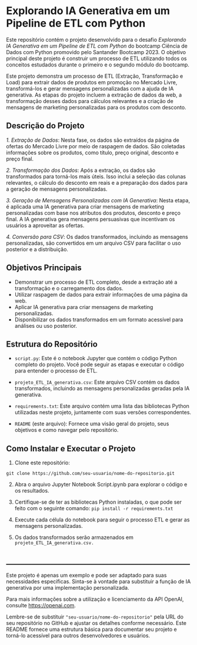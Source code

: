 
# Explorando IA Generativa em um Pipeline de ETL com Python

Este repositório contém o projeto desenvolvido para o desafio *Explorando IA Generativa em um Pipeline de ETL com Python* do bootcamp Ciência de Dados com Python promovido pelo Santander Bootcamp 2023. O objetivo principal deste projeto é construir um processo de ETL utilizando todos os conceitos estudados durante o primeiro e o segundo módulo do bootcamp.

Este projeto demonstra um processo de ETL (Extração, Transformação e Load) para extrair dados de produtos em promoção no Mercado Livre, transformá-los e gerar mensagens personalizadas com a ajuda de IA generativa. As etapas do projeto incluem a extração de dados da web, a transformação desses dados para cálculos relevantes e a criação de mensagens de marketing personalizadas para os produtos com desconto.


## Descrição do Projeto
*1. Extração de Dados*: Nesta fase, os dados são extraídos da página de ofertas do Mercado Livre por meio de raspagem de dados. São coletadas informações sobre os produtos, como título, preço original, desconto e preço final.

*2. Transformação dos Dados*:
Após a extração, os dados são transformados para torná-los mais úteis. Isso inclui a seleção das colunas relevantes, o cálculo do desconto em reais e a preparação dos dados para a geração de mensagens personalizadas.

*3. Geração de Mensagens Personalizadas com IA Generativa*:
Nesta etapa, é aplicada uma IA generativa para criar mensagens de marketing personalizadas com base nos atributos dos produtos, desconto e preço final. A IA generativa gera mensagens persuasivas que incentivam os usuários a aproveitar as ofertas.

*4. Conversão para CSV*: 
Os dados transformados, incluindo as mensagens personalizadas, são convertidos em um arquivo CSV para facilitar o uso posterior e a distribuição.

## Objetivos Principais
- Demonstrar um processo de ETL completo, desde a extração até a transformação e o carregamento dos dados.
- Utilizar raspagem de dados para extrair informações de uma página da web.
- Aplicar IA generativa para criar mensagens de marketing personalizadas.
- Disponibilizar os dados transformados em um formato acessível para análises ou uso posterior.

## Estrutura do Repositório
- `script.py`: Este é o notebook Jupyter que contém o código Python completo do projeto. Você pode seguir as etapas e executar o código para entender o processo de ETL.

- `projeto_ETL_IA_generativa.csv`: Este arquivo CSV contém os dados transformados, incluindo as mensagens personalizadas geradas pela IA generativa.

-  `requirements.txt`: Este arquivo contém uma lista das bibliotecas Python utilizadas neste projeto, juntamente com suas versões correspondentes.

- `README` (este arquivo): Fornece uma visão geral do projeto, seus objetivos e como navegar pelo repositório.
## Como Instalar e Executar o Projeto

1. Clone este repositório:

`git clone https://github.com/seu-usuario/nome-do-repositorio.git`

2. Abra o arquivo Jupyter Notebook Script.ipynb para explorar o código e os resultados.

3. Certifique-se de ter as bibliotecas Python instaladas, o que pode ser feito com o seguinte comando:
`pip install -r requirements.txt`

4. Execute cada célula do notebook para seguir o processo ETL e gerar as mensagens personalizadas.

5. Os dados transformados serão armazenados em `projeto_ETL_IA_generativa.csv.`

##   __________________________________________________ 
Este projeto é apenas um exemplo e pode ser adaptado para suas necessidades específicas. Sinta-se à vontade para substituir a função de IA generativa por uma implementação personalizada.

Para mais informações sobre a utilização e licenciamento da API OpenAI, consulte https://openai.com.


Lembre-se de substituir `"seu-usuario/nome-do-repositorio"` pela URL do seu repositório no GitHub e ajustar os detalhes conforme necessário. Este README fornece uma estrutura básica para documentar seu projeto e torná-lo acessível para outros desenvolvedores e usuários.
